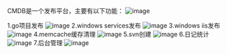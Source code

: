 CMDB是一个发布平台，主要有以下功能：
![image](https://github.com/pengzihe/cmdb/tree/master/static/screen/1.png)

1.go项目发布
![image](https://github.com/pengzihe/cmdb/tree/master/static/screen/2.png)
2.windows services发布
![image](https://github.com/pengzihe/cmdb/tree/master/static/screen/3.png)
3.windows iis发布
![image](https://github.com/pengzihe/cmdb/tree/master/static/screen/4.png)
4.memcache缓存清理
![image](https://github.com/pengzihe/cmdb/tree/master/static/screen/5.png)
5.svn创建
![image](https://github.com/pengzihe/cmdb/tree/master/static/screen/6.png)
6.日记统计
![image](https://github.com/pengzihe/cmdb/tree/master/static/screen/7.png)
7.后台管理
![image](https://github.com/pengzihe/cmdb/tree/master/static/screen/8.png)


